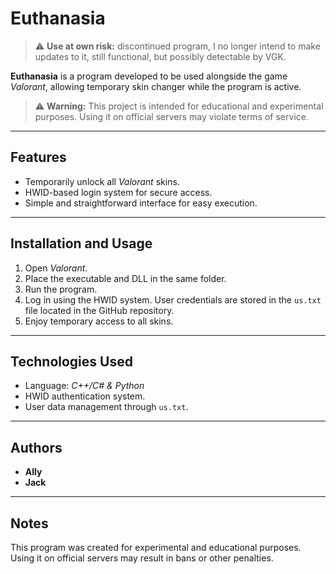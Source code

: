 # Euthanasia

> ⚠️ **Use at own risk:** discontinued program, I no longer intend to make updates to it, still functional, but possibly detectable by VGK.

**Euthanasia** is a program developed to be used alongside the game *Valorant*, allowing temporary skin changer while the program is active.

> ⚠️ **Warning:** This project is intended for educational and experimental purposes. Using it on official servers may violate terms of service.

---

## Features

* Temporarily unlock all *Valorant* skins.
* HWID-based login system for secure access.
* Simple and straightforward interface for easy execution.

---

## Installation and Usage

1. Open *Valorant*.
2. Place the executable and DLL in the same folder.
3. Run the program.
4. Log in using the HWID system. User credentials are stored in the `us.txt` file located in the GitHub repository.
5. Enjoy temporary access to all skins.

---

## Technologies Used

* Language: *C++/C# & Python*
* HWID authentication system.
* User data management through `us.txt`.

---

## Authors

* **Ally**
* **Jack**

---

## Notes

This program was created for experimental and educational purposes. Using it on official servers may result in bans or other penalties.

